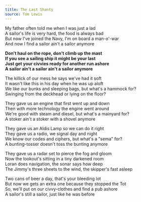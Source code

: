 ```yaml
---  
title: The Last Shanty  
source: Tom Lewis
---  
```

  
My father often told me when I was just a lad  
A sailor's life is very hard, the food is always bad  
But now I've joined the Navy, I'm on board a man-o'-war  
And now I find a sailor ain't a sailor anymore  

**Don't haul on the rope, don't climb up the mast**  
**If you see a sailing ship it might be your last**  
**Just get your civvies ready for another run ashore**  
**A sailor ain't a sailor ain't a sailor anymore**  

The killick of our mess he says we've had it soft  
It wasn't like this in his day when he was up aloft  
We like our bunks and sleeping bags, but what's a hammock for?  
Swinging from the deckhead or lying on the floor?  

They gave us an engine that first went up and down  
Then with more technology the engine went around  
We're good with steam and diesel, but what's a mainyard for?  
A stoker ain't a stoker with a shovel anymore  

They gave us an Aldis Lamp so we can do it right  
They gave us a radio, we signal day and night  
We know our codes and ciphers, but what's a "sema" for?  
A bunting-tosser doesn't toss the bunting anymore  

They gave us a radar set to pierce the fog and gloom  
Now the lookout's sitting in a tiny darkened room  
Loran does navigation, the sonar says how deep  
The Jimmy's three sheets to the wind, the skipper's fast asleep  

Two cans of beer a day, that's your bleeding lot  
But now we gets an extra one because they stopped the Tot  
So, we'll put on our civvy-clothes and find a pub ashore  
A sailor's still a sailor, just like he was before